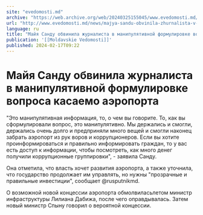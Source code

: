 ```yaml
---
site: "evedomosti.md"
archive: "https://web.archive.org/web/20240325155045/www.evedomosti.md/news/majya-sandu-obvinila-zhurnalista-v-manipulyativnoj-formuliro"
url: "http://www.evedomosti.md/news/majya-sandu-obvinila-zhurnalista-v-manipulyativnoj-formuliro"
language: ru
title: "Майя Санду обвинила журналиста в манипулятивной формулировке вопроса касаемо аэропорта"
publication: '[[Moldavskie Vedomosti]]'
published: 2024-02-17T09:22
---
```


# Майя Санду обвинила журналиста в манипулятивной формулировке вопроса касаемо аэропорта

"Это манипулятивная информация, то, о чем вы говорите. То, как вы сформулировали вопрос, это манипулятивно. Мы держались и смогли, держались очень долго и предприняли много вещей и смогли наконец забрать аэропорт из рук воров и коррупционеров. Если вы хотите проинформироваться и правильно информировать граждан, то у вас есть доступ к информации, чтобы посмотреть, как много денег получили коррупционные группировки", - заявила Санду.

Она отметила, что власть хочет развития аэропорта, а также уточнила, что государство продолжает им управлять, но нужны "прозрачные и правильные инвестиции", сообщает @rusputnikmd.

О возможной новой концессии аэропорта обмолвиласьлетом министр инфраструктуры Лилиана Дабижа, после чего оправдывалась. Затем новый министр Спыну говорил о вероятной концессии.